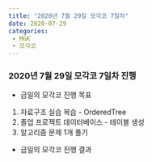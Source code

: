 ```yaml
---
title: "2020년 7월 29일 모각코 7일차"
date: 2020-07-29
categories: 
 - MGK  
 - 모각코
---  
```

 
### 2020년 7월 29일 모각코 7일차 진행  
+ 금일의 모각코 진행 목표  
 1. 자료구조 실습 복습 - OrderedTree   
 2. 졸업 프로젝트 데이터베이스 - 테이블 생성   
 3. 알고리즘 문제 1개 풀기  
    
     
+ 금일의 모각코 진행 결과  
